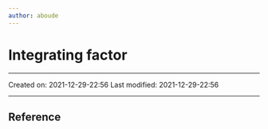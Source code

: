 ```yaml
---
author: aboude
---
```

# Integrating factor
___

Created on: 2021-12-29-22:56
Last modified: 2021-12-29-22:56

___

## Reference